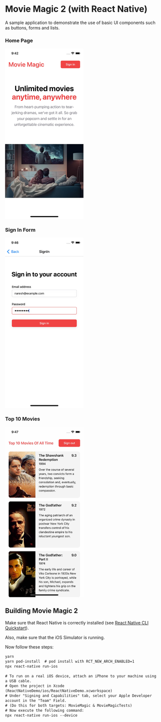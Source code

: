 # Movie Magic 2 (with React Native)

A sample application to demonstrate the use of basic UI components such as
buttons, forms and lists.

### Home Page

<img src="docs/home.jpg" alt="Home Page" width="256" />

### Sign In Form

<img src="docs/signin.jpg" alt="Sign In Form" width="256" />

### Top 10 Movies

<img src="docs/top-10-movies.jpg" alt="Top 10 Movies" width="256" />

## Building Movie Magic 2

Make sure that React Native is correctly installed (see
[React Native CLI Quickstart](https://reactnative.dev/docs/environment-setup)).

Also, make sure that the iOS Simulator is running.

Now follow these steps:

```shell
yarn
yarn pod-install  # pod install with RCT_NEW_ARCH_ENABLED=1
npx react-native run-ios

# To run on a real iOS device, attach an iPhone to your machine using a USB cable.
# Open the project in Xcode (ReactNativeDemo/ios/ReactNativeDemo.xcworkspace)
# Under "Signing and Capabilities" tab, select your Apple Developer account in the "Team" Field.
# (Do this for both targets: MovieMagic & MovieMagicTests)
# Now execute the following command:
npx react-native run-ios --device
```
